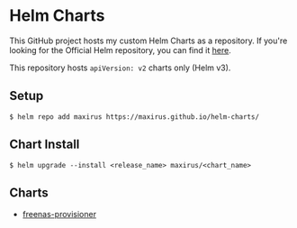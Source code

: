 # Helm Charts

This GitHub project hosts my custom Helm Charts as a repository. If you're looking for the Official Helm repository, you can find it [here](https://github.com/helm/charts).

This repository hosts `apiVersion: v2` charts only (Helm v3).

## Setup

```
$ helm repo add maxirus https://maxirus.github.io/helm-charts/
```

## Chart Install

```
$ helm upgrade --install <release_name> maxirus/<chart_name>
```

## Charts

- [freenas-provisioner](freenas-provisioner/)